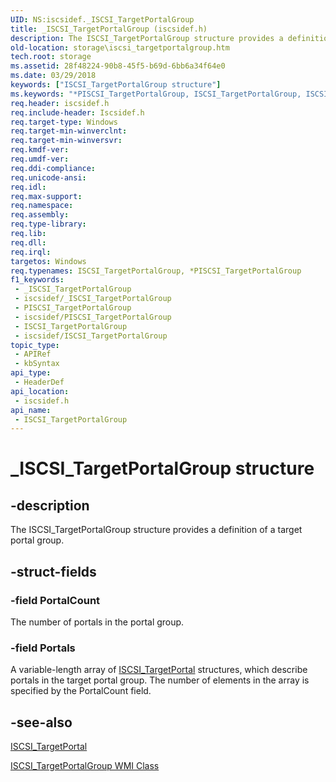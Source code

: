 ```yaml
---
UID: NS:iscsidef._ISCSI_TargetPortalGroup
title: _ISCSI_TargetPortalGroup (iscsidef.h)
description: The ISCSI_TargetPortalGroup structure provides a definition of a target portal group.
old-location: storage\iscsi_targetportalgroup.htm
tech.root: storage
ms.assetid: 28f48224-90b8-45f5-b69d-6bb6a34f64e0
ms.date: 03/29/2018
keywords: ["ISCSI_TargetPortalGroup structure"]
ms.keywords: "*PISCSI_TargetPortalGroup, ISCSI_TargetPortalGroup, ISCSI_TargetPortalGroup structure [Storage Devices], PISCSI_TargetPortalGroup, PISCSI_TargetPortalGroup structure pointer [Storage Devices], _ISCSI_TargetPortalGroup, iscsidef/ISCSI_TargetPortalGroup, iscsidef/PISCSI_TargetPortalGroup, storage.iscsi_targetportalgroup, structs-iSCSI_27b8d554-5021-49d0-837c-302e7ac033ed.xml"
req.header: iscsidef.h
req.include-header: Iscsidef.h
req.target-type: Windows
req.target-min-winverclnt: 
req.target-min-winversvr: 
req.kmdf-ver: 
req.umdf-ver: 
req.ddi-compliance: 
req.unicode-ansi: 
req.idl: 
req.max-support: 
req.namespace: 
req.assembly: 
req.type-library: 
req.lib: 
req.dll: 
req.irql: 
targetos: Windows
req.typenames: ISCSI_TargetPortalGroup, *PISCSI_TargetPortalGroup
f1_keywords:
 - _ISCSI_TargetPortalGroup
 - iscsidef/_ISCSI_TargetPortalGroup
 - PISCSI_TargetPortalGroup
 - iscsidef/PISCSI_TargetPortalGroup
 - ISCSI_TargetPortalGroup
 - iscsidef/ISCSI_TargetPortalGroup
topic_type:
 - APIRef
 - kbSyntax
api_type:
 - HeaderDef
api_location:
 - iscsidef.h
api_name:
 - ISCSI_TargetPortalGroup
---
```


# _ISCSI_TargetPortalGroup structure


## -description

The ISCSI_TargetPortalGroup structure provides a definition of a target portal group.

## -struct-fields

### -field PortalCount

The number of portals in the portal group.

### -field Portals

A variable-length array of <a href="/windows-hardware/drivers/ddi/iscsidef/ns-iscsidef-_iscsi_targetportal">ISCSI_TargetPortal</a> structures, which describe portals in the target portal group. The number of elements in the array is specified by the PortalCount field.

## -see-also

<a href="/windows-hardware/drivers/ddi/iscsidef/ns-iscsidef-_iscsi_targetportal">ISCSI_TargetPortal</a>



<a href="/windows-hardware/drivers/storage/iscsi-targetportalgroup-wmi-class">ISCSI_TargetPortalGroup WMI Class</a>